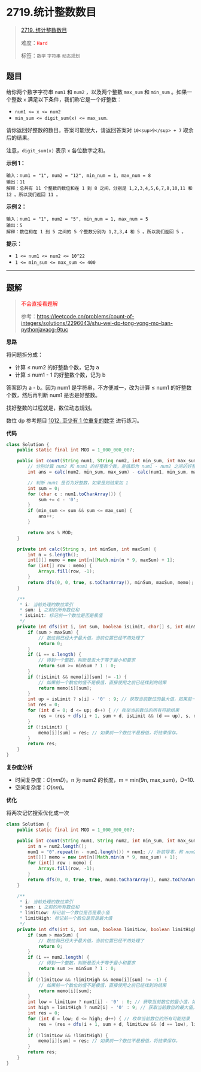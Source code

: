 # 2719.统计整数数目

> [2719. 统计整数数目](https://leetcode.cn/problems/count-of-integers/)
>
> 难度：<font color=red>`Hard`</font>
>
> 标签：`数学` `字符串` `动态规划`

## 题目

给你两个数字字符串 `num1` 和 `num2` ，以及两个整数 `max_sum` 和 `min_sum` 。如果一个整数 `x` 满足以下条件，我们称它是一个好整数：

* `num1 <= x <= num2`
* `min_sum <= digit_sum(x) <= max_sum`.

请你返回好整数的数目。答案可能很大，请返回答案对 `10<sup>9</sup> + 7` 取余后的结果。

注意，`digit_sum(x)` 表示 `x` 各位数字之和。

**示例 1：**

```
输入：num1 = "1", num2 = "12", min_num = 1, max_num = 8
输出：11
解释：总共有 11 个整数的数位和在 1 到 8 之间，分别是 1,2,3,4,5,6,7,8,10,11 和 12 。所以我们返回 11 。
```

**示例 2：**

```
输入：num1 = "1", num2 = "5", min_num = 1, max_num = 5
输出：5
解释：数位和在 1 到 5 之间的 5 个整数分别为 1,2,3,4 和 5 。所以我们返回 5 。
```

**提示：**

* `1 <= num1 <= num2 <= 10^22`
* `1 <= min_sum <= max_sum <= 400`

--------------------

## 题解

> <font color=red>不会直接看题解</font>
>
> 参考：https://leetcode.cn/problems/count-of-integers/solutions/2296043/shu-wei-dp-tong-yong-mo-ban-pythonjavacg-9tuc

**思路**

将问题拆分成：

- 计算 ≤ num2 的好整数个数，记为 a
- 计算 ≤ num1 - 1 的好整数个数，记为 b

答案即为 a - b。因为 num1 是字符串，不方便减一，改为计算 ≤ num1 的好整数个数，然后再判断 num1 是否是好整数。

找好整数的过程就是，数位动态规划。

数位 dp 参考题目 [1012. 至少有 1 位重复的数字](https://leetcode.cn/problems/numbers-with-repeated-digits/description/) 进行练习。

**代码**

```java
class Solution {
    public static final int MOD = 1_000_000_007;

    public int count(String num1, String num2, int min_sum, int max_sum) {
        // 分别计算 num2 和 num1 的好整数个数，差值即为 num1 - num2 之间的好整数个数。
        int ans = calc(num2, min_sum, max_sum) - calc(num1, min_sum, max_sum) + MOD;

        // 判断 num1 是否为好整数，如果是则结果加 1
        int sum = 0;
        for (char c : num1.toCharArray()) {
            sum += c - '0';
        }
        if (min_sum <= sum && sum <= max_sum) {
            ans++;
        }

        return ans % MOD;
    }

    private int calc(String s, int minSum, int maxSum) {
        int n = s.length();
        int[][] memo = new int[n][Math.min(n * 9, maxSum) + 1];
        for (int[] row : memo) {
            Arrays.fill(row, -1);
        }
        return dfs(0, 0, true, s.toCharArray(), minSum, maxSum, memo);
    }

    /**
     * i: 当前处理的数位索引
     * sum: i 之前的所有数位和
     * isLimit: 标记前一个数位是否是极值
     */
    private int dfs(int i, int sum, boolean isLimit, char[] s, int minSum, int maxSum, int[][] memo) {
        if (sum > maxSum) {
            // 数位和已经大于最大值，当前位置已经不用处理了
            return 0;
        }
        if (i == s.length) {
            // 得到一个整数，判断是否大于等于最小和要求
            return sum >= minSum ? 1 : 0;
        }
        if (!isLimit && memo[i][sum] != -1) {
            // 如果前一个数位的值不是极值，直接使用之前已经找到的结果
            return memo[i][sum];
        }
        int up = isLimit ? s[i] - '0' : 9; // 获取当前数位的最大值，如果前一个数为取的是极值，当前数位的最大值为 s[i] 否则为 9
        int res = 0;
        for (int d = 0; d <= up; d++) { // 枚举当前数位的所有可能结果
            res = (res + dfs(i + 1, sum + d, isLimit && (d == up), s, minSum, maxSum, memo)) % MOD;
        }
        if (!isLimit) {
            memo[i][sum] = res; // 如果前一个数位不是极值，将结果保存。
        }
        return res;
    }
}
```

**复杂度分析**

- 时间复杂度：$O(nmD)$。n 为 num2 的长度，m = min(9n, max_sum)，D=10.
- 空间复杂度：$O(nm)$。

**优化**

将两次记忆搜索优化成一次

```java
class Solution {
    public static final int MOD = 1_000_000_007;

    public int count(String num1, String num2, int min_sum, int max_sum) {
        int n = num2.length();
        num1 = "0".repeat(n - num1.length()) + num1; // 补前导零，和 num2 对齐
        int[][] memo = new int[n][Math.min(n * 9, max_sum) + 1];
        for (int[] row : memo) {
            Arrays.fill(row, -1);
        }
        return dfs(0, 0, true, true, num1.toCharArray(), num2.toCharArray(), min_sum, max_sum, memo);
    }

    /**
     * i: 当前处理的数位索引
     * sum: i 之前的所有数位和
     * limitLow: 标记前一个数位是否是最小值
     * limitHigh: 标记前一个数位是否是最大值
     */
    private int dfs(int i, int sum, boolean limitLow, boolean limitHigh, char[] num1, char[] num2, int minSum, int maxSum, int[][] memo) {
        if (sum > maxSum) {
            // 数位和已经大于最大值，当前位置已经不用处理了
            return 0;
        }
        if (i == num2.length) {
            // 得到一个整数，判断是否大于等于最小和要求
            return sum >= minSum ? 1 : 0;
        }
        if (!limitLow && !limitHigh && memo[i][sum] != -1) {
            // 如果前一个数位的值不是极值，直接使用之前已经找到的结果
            return memo[i][sum];
        }
        int low = limitLow ? num1[i] - '0' : 0; // 获取当前数位的最小值，如果前一个数为取的是最小值，当前数位的最小值为 s[i] 否则为 0
        int high = limitHigh ? num2[i] - '0' : 9; // 获取当前数位的最大值，如果前一个数为取的是最大值，当前数位的最大值为 s[i] 否则为 9
        int res = 0;
        for (int d = low; d <= high; d++) { // 枚举当前数位的所有可能结果
            res = (res + dfs(i + 1, sum + d, limitLow && (d == low), limitHigh && (d == high), num1, num2, minSum, maxSum, memo)) % MOD;
        }
        if (!limitLow && !limitHigh) {
            memo[i][sum] = res; // 如果前一个数位不是极值，将结果保存。
        }
        return res;
    }
}
```

